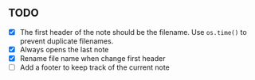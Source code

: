 ## TODO

- [x] The first header of the note should be the filename. Use `os.time()` to prevent duplicate filenames.
- [x] Always opens the last note
- [x] Rename file name when change first header
- [ ] Add a footer to keep track of the current note
